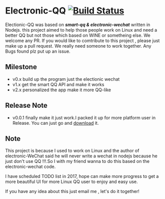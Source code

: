 # Electronic-QQ [![Build Status](https://travis-ci.org/arthurkiller/electronic-QQ.svg?branch=master)](https://travis-ci.org/arthurkiller/electronic-QQ)
Electionic-QQ was based on ___smart-qq & electronic-wechat___ written in Nodejs.
this project aimed to help those people work on Linux and need a better QQ but not those which based on WINE or sometheing else.
We welcome any PR. If you would like to comtribute to this project , please just make up a pull request. We really need someone to work together.
Any Bugs found plz put up an issue.

## Milestone
* v0.x build up the program just the electionic wechat
* v1.x get the smart QQ API and make it works
* v2.x personalized the app make it more QQ-like

## Release Note
* v0.0.1 finally make it just work.I packed it up for more platform user in Release. You can just go and [download](https://github.com/arthurkiller/electronic-QQ/releases) it.

## Note
 This project is because I used to work on Linux and the author of electronic-WeChat said he will never write a wechat in nodejs because he just don't use QQ !!!.So I with my friend wanna to do this based on the electronic-wechat code.

 I have scheduled TODO list in 2017, hope can make more progress to get a more beautiful UI for more Linux QQ user to enjoy and easy use.

 If you have any idea about this just email me , let's do it together!
